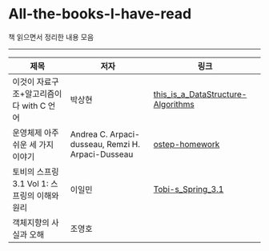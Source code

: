 # All-the-books-I-have-read
책 읽으면서 정리한 내용 모음

---

|제목|저자|링크|
|------|---|---|
|이것이 자료구조+알고리즘이다 with C 언어|박상현|[this_is_a_DataStructure-Algorithms](https://github.com/HuitaePark/this_is_a_DataStructure-Algorithms)|
|운영체제 아주 쉬운 세 가지 이야기|Andrea C. Arpaci-dusseau, Remzi H. Arpaci-Dusseau|[ostep-homework](https://github.com/HuitaePark/ostep-homework)|
|토비의 스프링 3.1 Vol 1: 스프링의 이해와 원리|이일민|[Tobi-s_Spring_3.1](https://github.com/HuitaePark/Tobi-s_Spring_3.1)|
|객체지향의 사실과 오해|조영호||
